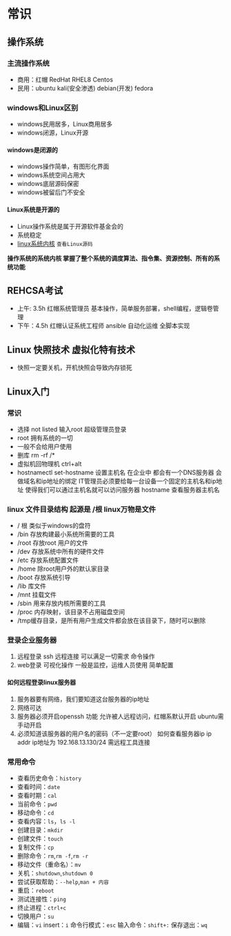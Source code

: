 <div style='display: none'>
  Date: 2022-01-15 14:28:39
  LastEditors: gyg
  LastEditTime: 2022-01-15 14:32:00
  FilePath: \test\常识1_8.mm.md
</div>

# 常识

## 操作系统

### 主流操作系统

- 商用：红帽 RedHat RHEL8 Centos
- 民用：ubuntu kali(安全渗透) debian(开发) fedora

### windows和Linux区别

- windows民用居多，Linux商用居多
- windows闭源，Linux开源

#### windows是闭源的

- windows操作简单，有图形化界面
- windows系统空间占用大
- windows底层源码保密
- windows被留后门不安全

#### Linux系统是开源的

- Linux操作系统是属于开源软件基金会的
- 系统稳定
- [linux系统内核](git.kernel.org) `查看Linux源码`

**操作系统的系统内核 掌握了整个系统的调度算法、指令集、资源控制、所有的系统功能**

## REHCSA考试

- 上午: 3.5h 红帽系统管理员 基本操作，简单服务部署，shell编程，逻辑卷管理
- 下午：4.5h 红帽认证系统工程师 ansible 自动化运维 全脚本实现

## Linux 快照技术 虚拟化特有技术

- 快照一定要关机，开机快照会导致内存锁死

## Linux入门

### 常识

- 选择 not listed 输入root 超级管理员登录  
- root 拥有系统的一切
- 一般不会给用户使用
- 删库 rm -rf /*
- 虚拟机回物理机 ctrl+alt
- hostnamectl set-hostname 设置主机名  在企业中   都会有一个DNS服务器 会做域名和ip地址的绑定    IT管理员必须要给每一台设备一个固定的主机名和ip地址   使得我们可以通过主机名就可以访问服务器
hostname   查看服务器主机名


### linux 文件目录结构 起源是 /根 linux万物是文件

- / 根 类似于windows的盘符
- /bin 存放构建最小系统所需要的工具
- /root 存放root 用户的文件
- /dev 存放系统中所有的硬件文件
- /etc 存放系统配置文件
- /home 除root用户外的默认家目录
- /boot 存放系统引导
- /lib 库文件
- /mnt 挂载文件
- /sbin 用来存放内核所需要的工具
- /proc 内存映射，该目录不占用磁盘空间
- /tmp缓存目录，是所有用户生成文件都会放在该目录下，随时可以删除

### 登录企业服务器

1. 远程登录 ssh 远程连接 可以满足一切需求 命令操作
2. web登录 可视化操作 一般是监控，运维人员使用 简单配置

#### 如何远程登录linux服务器

1. 服务器要有网络，我们要知道这台服务器的ip地址
2. 网络可达
3. 服务器必须开启openssh 功能 允许被人远程访问，红帽系默认开启 ubuntu需手动开启
4. 必须知道该服务器的用户名的密码（不一定要root）
  如何查看服务器ip ip addr
  ip地址为 192.168.13.130/24 需远程工具连接

### 常用命令

- 查看历史命令：`history`
- 查看时间：`date`
- 查看时期：`cal`
- 当前命令：`pwd`
- 移动命令：`cd`
- 查看内容：`ls`，`ls -l`
- 创建目录：`mkdir`
- 创建文件：`touch`
- 复制文件：`cp`
- 删除命令：`rm`,`rm -f`,`rm -r`
- 移动文件（重命名）：`mv`
- 关机：`shutdown`,`shutdown 0`
- 尝试获取帮助：`--help`,`man + 内容`
- 重启：`reboot`
- 测试连接性：`ping`
- 终止进程：`ctrl+c`
- 切换用户：`su`
- 编辑：`vi` insert：`i` 命令行模式：`esc` 输入命令：`shift+:` 保存退出：`wq`
